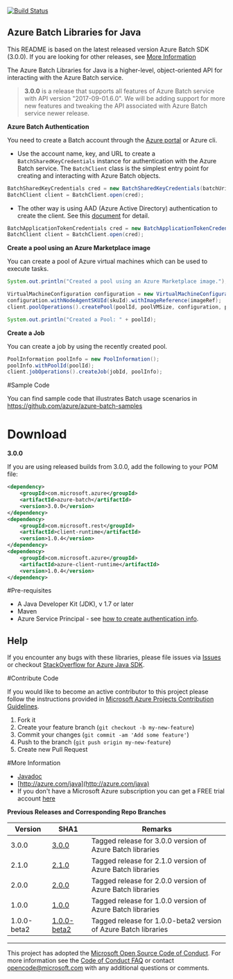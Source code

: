 ﻿[![Build Status](https://travis-ci.org/Azure/azure-batch-sdk-for-java.svg?style=flat-square&label=build)](https://travis-ci.org/Azure/azure-batch-sdk-for-java)

## Azure Batch Libraries for Java

This README is based on the latest released version Azure Batch SDK (3.0.0). If you are looking for other releases, see [More Information](#more-information)

The Azure Batch Libraries for Java is a higher-level, object-oriented API for interacting with the Azure Batch service.


> **3.0.0** is a release that supports all features of Azure Batch service with API version "2017-09-01.6.0". We will be adding support for more new features and tweaking the API associated with Azure Batch service newer release.

**Azure Batch Authentication**

You need to create a Batch account through the [Azure portal](https://portal.azure.com) or Azure cli. 

* Use the account name, key, and URL to create a `BatchSharedKeyCredentials` instance for authentication with the Azure Batch service.
The `BatchClient` class is the simplest entry point for creating and interacting with Azure Batch objects.

```java
BatchSharedKeyCredentials cred = new BatchSharedKeyCredentials(batchUri, batchAccount, batchKey);
BatchClient client = BatchClient.open(cred);
```

* The other way is using AAD (Azure Active Directory) authentication to create the client. See this [document](https://docs.microsoft.com/en-us/azure/batch/batch-aad-auth) for detail.

```java
BatchApplicationTokenCredentials cred = new BatchApplicationTokenCredentials(batchEndpoint, clientId, applicationSecret, applicationDomain, null, null);
BatchClient client = BatchClient.open(cred);
```

**Create a pool using an Azure Marketplace image**

You can create a pool of Azure virtual machines which can be used to execute tasks.

```java
System.out.println("Created a pool using an Azure Marketplace image.");

VirtualMachineConfiguration configuration = new VirtualMachineConfiguration();
configuration.withNodeAgentSKUId(skuId).withImageReference(imageRef);
client.poolOperations().createPool(poolId, poolVMSize, configuration, poolVMCount);

System.out.println("Created a Pool: " + poolId);
```

**Create a Job**

You can create a job by using the recently created pool.

```java
PoolInformation poolInfo = new PoolInformation();
poolInfo.withPoolId(poolId);
client.jobOperations().createJob(jobId, poolInfo);
```

#Sample Code

You can find sample code that illustrates Batch usage scenarios in https://github.com/azure/azure-batch-samples


# Download


**3.0.0**

If you are using released builds from 3.0.0, add the following to your POM file:

```xml
<dependency>
    <groupId>com.microsoft.azure</groupId>
    <artifactId>azure-batch</artifactId>
    <version>3.0.0</version>
</dependency>
<dependency>
    <groupId>com.microsoft.rest</groupId>
    <artifactId>client-runtime</artifactId>
    <version>1.0.4</version>
</dependency>
<dependency>
    <groupId>com.microsoft.azure</groupId>
    <artifactId>azure-client-runtime</artifactId>
    <version>1.0.4</version>
</dependency>
```

#Pre-requisites

- A Java Developer Kit (JDK), v 1.7 or later
- Maven
- Azure Service Principal - see [how to create authentication info](./AUTH.md).


## Help

If you encounter any bugs with these libraries, please file issues via [Issues](https://github.com/Azure/azure-batch-sdk-for-java/issues) or checkout [StackOverflow for Azure Java SDK](http://stackoverflow.com/questions/tagged/azure-java-sdk).

#Contribute Code

If you would like to become an active contributor to this project please follow the instructions provided in [Microsoft Azure Projects Contribution Guidelines](http://azure.github.io/guidelines.html).

1. Fork it
2. Create your feature branch (`git checkout -b my-new-feature`)
3. Commit your changes (`git commit -am 'Add some feature'`)
4. Push to the branch (`git push origin my-new-feature`)
5. Create new Pull Request

#More Information
* [Javadoc](http://azure.github.io/azure-sdk-for-java)
* [http://azure.com/java](http://azure.com/java)
* If you don't have a Microsoft Azure subscription you can get a FREE trial account [here](http://go.microsoft.com/fwlink/?LinkId=330212)

**Previous Releases and Corresponding Repo Branches**

| Version           | SHA1                                                                                      | Remarks                                               |
|-------------------|-------------------------------------------------------------------------------------------|-------------------------------------------------------|
| 3.0.0             | [3.0.0](https://github.com/Azure/azure-sdk-for-java/tree/master)                          | Tagged release for 3.0.0 version of Azure Batch libraries |
| 2.1.0             | [2.1.0](https://github.com/Azure/azure-batch-sdk-for-java/releases/tag/v2.1.0)                          | Tagged release for 2.1.0 version of Azure Batch libraries |
| 2.0.0             | [2.0.0](https://github.com/Azure/azure-batch-sdk-for-java/releases/tag/v2.0.0)                          | Tagged release for 2.0.0 version of Azure Batch libraries |
| 1.0.0             | [1.0.0](https://github.com/Azure/azure-batch-sdk-for-java/releases/tag/v1.0.0)                          | Tagged release for 1.0.0 version of Azure Batch libraries |
| 1.0.0-beta2       | [1.0.0-beta2](https://github.com/Azure/azure-sdk-for-java/tree/1.0.0-beta2)               | Tagged release for 1.0.0-beta2 version of Azure Batch libraries |

---

This project has adopted the [Microsoft Open Source Code of Conduct](https://opensource.microsoft.com/codeofconduct/). For more information see the [Code of Conduct FAQ](https://opensource.microsoft.com/codeofconduct/faq/) or contact [opencode@microsoft.com](mailto:opencode@microsoft.com) with any additional questions or comments.
